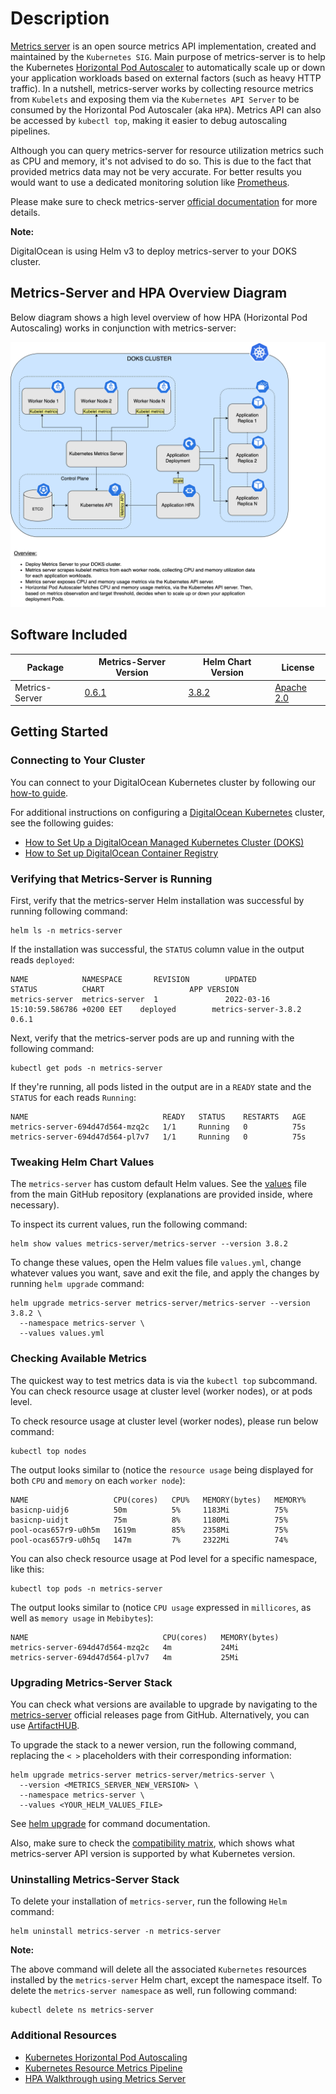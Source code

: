 # Description

[Metrics server](https://github.com/kubernetes-sigs/metrics-server) is an open source metrics API implementation, created and maintained by the `Kubernetes SIG`. Main purpose of metrics-server is to help the Kubernetes [Horizontal Pod Autoscaler](https://kubernetes.io/docs/tasks/run-application/horizontal-pod-autoscale) to automatically scale up or down your application workloads based on external factors (such as heavy HTTP traffic). In a nutshell, metrics-server works by collecting resource metrics from `Kubelets` and exposing them via the `Kubernetes API Server` to be consumed by the Horizontal Pod Autoscaler (aka `HPA`). Metrics API can also be accessed by `kubectl top`, making it easier to debug autoscaling pipelines.

Although you can query metrics-server for resource utilization metrics such as CPU and memory, it's not advised to do so. This is due to the fact that provided metrics data may not be very accurate. For better results you would want to use a dedicated monitoring solution like [Prometheus](https://prometheus.io).

Please make sure to check metrics-server [official documentation](https://github.com/kubernetes-sigs/metrics-server/blob/master/README.md) for more details.

**Note:**

DigitalOcean is using Helm v3 to deploy metrics-server to your DOKS cluster.

## Metrics-Server and HPA Overview Diagram

Below diagram shows a high level overview of how HPA (Horizontal Pod Autoscaling) works in conjunction with metrics-server:

![Metrics-Server and HPA Overview](assets/images/arch_hpa.png)

## Software Included

| Package | Metrics-Server Version | Helm Chart Version | License |
|---------|----------------------|--------------------|---------|
| Metrics-Server | [0.6.1](https://github.com/kubernetes-sigs/metrics-server/releases/tag/v0.6.1) | [3.8.2](https://github.com/kubernetes-sigs/metrics-server/releases/tag/metrics-server-helm-chart-3.8.2) | [Apache 2.0](https://github.com/kubernetes-sigs/metrics-server/blob/master/LICENSE) |

## Getting Started

### Connecting to Your Cluster

You can connect to your DigitalOcean Kubernetes cluster by following our [how-to guide](https://www.digitalocean.com/docs/kubernetes/how-to/connect-to-cluster/).

For additional instructions on configuring a [DigitalOcean Kubernetes](https://cloud.digitalocean.com/kubernetes/clusters/) cluster, see the following guides:

- [How to Set Up a DigitalOcean Managed Kubernetes Cluster (DOKS)](https://github.com/digitalocean/Kubernetes-Starter-Kit-Developers/tree/main/01-setup-DOKS#how-to-set-up-a-digitalocean-managed-kubernetes-cluster-doks)
- [How to Set up DigitalOcean Container Registry](https://github.com/digitalocean/Kubernetes-Starter-Kit-Developers/tree/main/02-setup-DOCR#how-to-set-up-digitalocean-container-registry)

### Verifying that Metrics-Server is Running

First, verify that the metrics-server Helm installation was successful by running following command:

```console
helm ls -n metrics-server
```

If the installation was successful, the `STATUS` column value in the output reads `deployed`:

```text
NAME            NAMESPACE       REVISION        UPDATED                                 STATUS          CHART                   APP VERSION
metrics-server  metrics-server  1               2022-03-16 15:10:59.586786 +0200 EET    deployed        metrics-server-3.8.2    0.6.1 
```

Next, verify that the metrics-server pods are up and running with the following command:

```console
kubectl get pods -n metrics-server
```

If they're running, all pods listed in the output are in a `READY` state and the `STATUS` for each reads `Running`:

```text
NAME                              READY   STATUS    RESTARTS   AGE
metrics-server-694d47d564-mzq2c   1/1     Running   0          75s
metrics-server-694d47d564-pl7v7   1/1     Running   0          75s
```

### Tweaking Helm Chart Values

The `metrics-server` has custom default Helm values. See the [values](./values.yml) file from the main GitHub repository (explanations are provided inside, where necessary).

To inspect its current values, run the following command:

```console
helm show values metrics-server/metrics-server --version 3.8.2
```

To change these values, open the Helm values file `values.yml`, change whatever values you want, save and exit the file, and apply the changes by running `helm upgrade` command:

```console
helm upgrade metrics-server metrics-server/metrics-server --version 3.8.2 \
  --namespace metrics-server \
  --values values.yml
```

### Checking Available Metrics

The quickest way to test metrics data is via the `kubectl top` subcommand. You can check resource usage at cluster level (worker nodes), or at pods level.

To check resource usage at cluster level (worker nodes), please run below command:

```console
kubectl top nodes
```

The output looks similar to (notice the `resource usage` being displayed for both `CPU` and `memory` on each `worker node`):

```text
NAME                   CPU(cores)   CPU%   MEMORY(bytes)   MEMORY%   
basicnp-uidj6          50m          5%     1183Mi          75%       
basicnp-uidjt          75m          8%     1180Mi          75%       
pool-ocas657r9-u0h5m   1619m        85%    2358Mi          75%       
pool-ocas657r9-u0h5q   147m         7%     2322Mi          74%
```

You can also check resource usage at Pod level for a specific namespace, like this:

```console
kubectl top pods -n metrics-server
```

The output looks similar to (notice `CPU usage` expressed in `millicores`, as well as `memory usage` in `Mebibytes`):

```text
NAME                              CPU(cores)   MEMORY(bytes)   
metrics-server-694d47d564-mzq2c   4m           24Mi            
metrics-server-694d47d564-pl7v7   4m           25Mi
```

### Upgrading Metrics-Server Stack

You can check what versions are available to upgrade by navigating to the [metrics-server](https://github.com/kubernetes-sigs/metrics-server/releases) official releases page from GitHub. Alternatively, you can use [ArtifactHUB](https://artifacthub.io/packages/helm/metrics-server/metrics-server).

To upgrade the stack to a newer version, run the following command, replacing the `< >` placeholders with their corresponding information:

```console
helm upgrade metrics-server metrics-server/metrics-server \
  --version <METRICS_SERVER_NEW_VERSION> \
  --namespace metrics-server \
  --values <YOUR_HELM_VALUES_FILE>
```

See [helm upgrade](https://helm.sh/docs/helm/helm_upgrade/) for command documentation.

Also, make sure to check the [compatibility matrix](https://github.com/kubernetes-sigs/metrics-server#compatibility-matrix), which shows what metrics-server API version is supported by what Kubernetes version.

### Uninstalling Metrics-Server Stack

To delete your installation of `metrics-server`, run the following `Helm` command:

```console
helm uninstall metrics-server -n metrics-server
```

**Note:**

The above command will delete all the associated `Kubernetes` resources installed by the `metrics-server` Helm chart, except the namespace itself. To delete the `metrics-server namespace` as well, run following command:

```console
kubectl delete ns metrics-server
```

### Additional Resources

- [Kubernetes Horizontal Pod Autoscaling](https://kubernetes.io/docs/tasks/run-application/horizontal-pod-autoscale)
- [Kubernetes Resource Metrics Pipeline](https://kubernetes.io/docs/tasks/debug-application-cluster/resource-metrics-pipeline)
- [HPA Walkthrough using Metrics Server](https://kubernetes.io/docs/tasks/run-application/horizontal-pod-autoscale-walkthrough)
